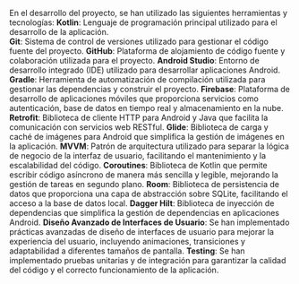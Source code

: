 En el desarrollo del proyecto, se han utilizado las siguientes herramientas y tecnologías:
**Kotlin**: Lenguaje de programación principal utilizado para el desarrollo de la aplicación.  
**Git**: Sistema de control de versiones utilizado para gestionar el código fuente del proyecto.
**GitHub**: Plataforma de alojamiento de código fuente y colaboración utilizada para el proyecto.
**Android Studio**: Entorno de desarrollo integrado (IDE) utilizado para desarrollar aplicaciones Android.
**Gradle**: Herramienta de automatización de compilación utilizada para gestionar las dependencias y construir el proyecto.
**Firebase**: Plataforma de desarrollo de aplicaciones móviles que proporciona servicios como autenticación, base de datos en tiempo real y almacenamiento en la nube.
**Retrofit**: Biblioteca de cliente HTTP para Android y Java que facilita la comunicación con servicios web RESTful.
**Glide**: Biblioteca de carga y caché de imágenes para Android que simplifica la gestión de imágenes en la aplicación.
**MVVM**: Patrón de arquitectura utilizado para separar la lógica de negocio de la interfaz de usuario, facilitando el mantenimiento y la escalabilidad del código.
**Coroutines**: Biblioteca de Kotlin que permite escribir código asíncrono de manera más sencilla y legible, mejorando la gestión de tareas en segundo plano.
**Room**: Biblioteca de persistencia de datos que proporciona una capa de abstracción sobre SQLite, facilitando el acceso a la base de datos local.
**Dagger Hilt**: Biblioteca de inyección de dependencias que simplifica la gestión de dependencias en aplicaciones Android.
**Diseño Avanzado de Interfaces de Usuario**: Se han implementado prácticas avanzadas de diseño de interfaces de usuario para mejorar la experiencia del usuario, incluyendo animaciones, transiciones y adaptabilidad a diferentes tamaños de pantalla.
**Testing**: Se han implementado pruebas unitarias y de integración para garantizar la calidad del código y el correcto funcionamiento de la aplicación.
